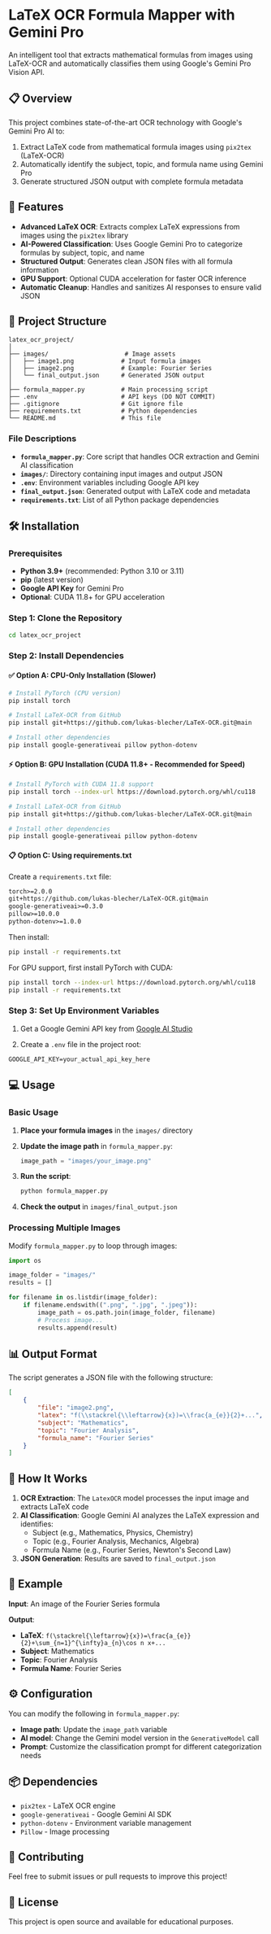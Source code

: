 # LaTeX OCR Formula Mapper with Gemini Pro

An intelligent tool that extracts mathematical formulas from images using LaTeX-OCR and automatically classifies them using Google's Gemini Pro Vision API.

## 📋 Overview

This project combines state-of-the-art OCR technology with Google's Gemini Pro AI to:
1. Extract LaTeX code from mathematical formula images using `pix2tex` (LaTeX-OCR)
2. Automatically identify the subject, topic, and formula name using Gemini Pro
3. Generate structured JSON output with complete formula metadata

## 🚀 Features

- **Advanced LaTeX OCR**: Extracts complex LaTeX expressions from images using the `pix2tex` library
- **AI-Powered Classification**: Uses Google Gemini Pro to categorize formulas by subject, topic, and name
- **Structured Output**: Generates clean JSON files with all formula information
- **GPU Support**: Optional CUDA acceleration for faster OCR inference
- **Automatic Cleanup**: Handles and sanitizes AI responses to ensure valid JSON

## 📁 Project Structure

```
latex_ocr_project/
│
├── images/                     # Image assets
│   ├── image1.png             # Input formula images
│   ├── image2.png             # Example: Fourier Series
│   └── final_output.json      # Generated JSON output
│
├── formula_mapper.py          # Main processing script
├── .env                       # API keys (DO NOT COMMIT)
├── .gitignore                 # Git ignore file
├── requirements.txt           # Python dependencies
└── README.md                  # This file
```

### File Descriptions

- **`formula_mapper.py`**: Core script that handles OCR extraction and Gemini AI classification
- **`images/`**: Directory containing input images and output JSON
- **`.env`**: Environment variables including Google API key
- **`final_output.json`**: Generated output with LaTeX code and metadata
- **`requirements.txt`**: List of all Python package dependencies

## 🛠️ Installation

### Prerequisites

- **Python 3.9+** (recommended: Python 3.10 or 3.11)
- **pip** (latest version)
- **Google API Key** for Gemini Pro
- **Optional**: CUDA 11.8+ for GPU acceleration

### Step 1: Clone the Repository

```bash
cd latex_ocr_project
```

### Step 2: Install Dependencies

#### ✅ Option A: CPU-Only Installation (Slower)

```bash
# Install PyTorch (CPU version)
pip install torch

# Install LaTeX-OCR from GitHub
pip install git+https://github.com/lukas-blecher/LaTeX-OCR.git@main

# Install other dependencies
pip install google-generativeai pillow python-dotenv
```

#### ⚡ Option B: GPU Installation (CUDA 11.8+ - Recommended for Speed)

```bash
# Install PyTorch with CUDA 11.8 support
pip install torch --index-url https://download.pytorch.org/whl/cu118

# Install LaTeX-OCR from GitHub
pip install git+https://github.com/lukas-blecher/LaTeX-OCR.git@main

# Install other dependencies
pip install google-generativeai pillow python-dotenv
```

#### 📋 Option C: Using requirements.txt

Create a `requirements.txt` file:

```txt
torch>=2.0.0
git+https://github.com/lukas-blecher/LaTeX-OCR.git@main
google-generativeai>=0.3.0
pillow>=10.0.0
python-dotenv>=1.0.0
```

Then install:

```bash
pip install -r requirements.txt
```

For GPU support, first install PyTorch with CUDA:
```bash
pip install torch --index-url https://download.pytorch.org/whl/cu118
pip install -r requirements.txt
```

### Step 3: Set Up Environment Variables

1. Get a Google Gemini API key from [Google AI Studio](https://makersuite.google.com/app/apikey)

2. Create a `.env` file in the project root:

```env
GOOGLE_API_KEY=your_actual_api_key_here
```


## 💻 Usage

### Basic Usage

1. **Place your formula images** in the `images/` directory

2. **Update the image path** in `formula_mapper.py`:
   ```python
   image_path = "images/your_image.png"
   ```

3. **Run the script**:
   ```bash
   python formula_mapper.py
   ```

4. **Check the output** in `images/final_output.json`

### Processing Multiple Images

Modify `formula_mapper.py` to loop through images:

```python
import os

image_folder = "images/"
results = []

for filename in os.listdir(image_folder):
    if filename.endswith((".png", ".jpg", ".jpeg")):
        image_path = os.path.join(image_folder, filename)
        # Process image...
        results.append(result)
```

## 📊 Output Format

The script generates a JSON file with the following structure:

```json
[
    {
        "file": "image2.png",
        "latex": "f(\\stackrel{\\leftarrow}{x})=\\frac{a_{e}}{2}+...",
        "subject": "Mathematics",
        "topic": "Fourier Analysis",
        "formula_name": "Fourier Series"
    }
]
```

## 🔧 How It Works

1. **OCR Extraction**: The `LatexOCR` model processes the input image and extracts LaTeX code
2. **AI Classification**: Google Gemini AI analyzes the LaTeX expression and identifies:
   - Subject (e.g., Mathematics, Physics, Chemistry)
   - Topic (e.g., Fourier Analysis, Mechanics, Algebra)
   - Formula Name (e.g., Fourier Series, Newton's Second Law)
3. **JSON Generation**: Results are saved to `final_output.json`

## 📝 Example

**Input**: An image of the Fourier Series formula

**Output**:
- **LaTeX**: `f(\stackrel{\leftarrow}{x})=\frac{a_{e}}{2}+\sum_{n=1}^{\infty}a_{n}\cos n x+...`
- **Subject**: Mathematics
- **Topic**: Fourier Analysis
- **Formula Name**: Fourier Series

## ⚙️ Configuration

You can modify the following in `formula_mapper.py`:

- **Image path**: Update the `image_path` variable
- **AI model**: Change the Gemini model version in the `GenerativeModel` call
- **Prompt**: Customize the classification prompt for different categorization needs


## 📦 Dependencies

- `pix2tex` - LaTeX OCR engine
- `google-generativeai` - Google Gemini AI SDK
- `python-dotenv` - Environment variable management
- `Pillow` - Image processing

## 🤝 Contributing

Feel free to submit issues or pull requests to improve this project!

## 📄 License

This project is open source and available for educational purposes.